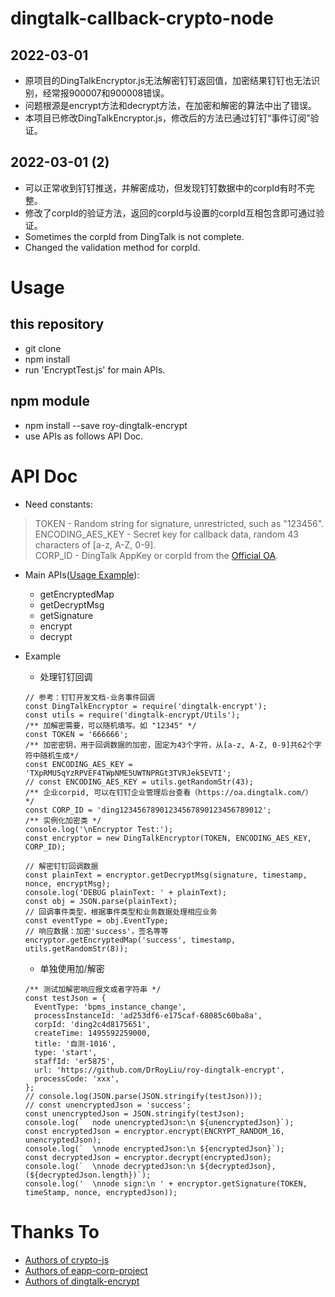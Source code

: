 # dingtalk-callback-crypto-node

## 2022-03-01 
- 原项目的DingTalkEncryptor.js无法解密钉钉返回值，加密结果钉钉也无法识别，经常报900007和900008错误。
- 问题根源是encrypt方法和decrypt方法，在加密和解密的算法中出了错误。
- 本项目已修改DingTalkEncryptor.js，修改后的方法已通过钉钉“事件订阅”验证。

## 2022-03-01 (2)
- 可以正常收到钉钉推送，并解密成功，但发现钉钉数据中的corpId有时不完整。
- 修改了corpId的验证方法，返回的corpId与设置的corpId互相包含即可通过验证。
- Sometimes the corpId from DingTalk is not complete.
- Changed the validation method for corpId.

# Usage
## this repository
- git clone
- npm install
- run 'EncryptTest.js' for main APIs.

## npm module
- npm install --save roy-dingtalk-encrypt
- use APIs as follows API Doc.

# API Doc
- Need constants:
> TOKEN - Random string for signature, unrestricted, such as "123456".  
  ENCODING_AES_KEY - Secret key for callback data, random 43 characters of [a-z, A-Z, 0-9].  
  CORP_ID - DingTalk AppKey or corpId from the [Official OA](https://oa.dingtalk.com).  

- Main APIs([Usage Example](https://open-doc.dingtalk.com/microapp/serverapi2/lo5n6i)):
  - getEncryptedMap
  - getDecryptMsg
  - getSignature
  - encrypt
  - decrypt

- Example
  - 处理钉钉回调
  ```
  // 参考：钉钉开发文档-业务事件回调 
  const DingTalkEncryptor = require('dingtalk-encrypt');
  const utils = require('dingtalk-encrypt/Utils');
  /** 加解密需要，可以随机填写。如 "12345" */
  const TOKEN = '666666';
  /** 加密密钥，用于回调数据的加密，固定为43个字符，从[a-z, A-Z, 0-9]共62个字符中随机生成*/
  const ENCODING_AES_KEY = 'TXpRMU5qYzRPVEF4TWpNME5UWTNPRGt3TVRJek5EVTI';
  // const ENCODING_AES_KEY = utils.getRandomStr(43);
  /** 企业corpid, 可以在钉钉企业管理后台查看（https://oa.dingtalk.com/） */
  const CORP_ID = 'ding12345678901234567890123456789012';
  /** 实例化加密类 */
  console.log('\nEncryptor Test:');
  const encryptor = new DingTalkEncryptor(TOKEN, ENCODING_AES_KEY, CORP_ID);

  // 解密钉钉回调数据 
  const plainText = encryptor.getDecryptMsg(signature, timestamp, nonce, encryptMsg);
  console.log('DEBUG plainText: ' + plainText);
  const obj = JSON.parse(plainText);
  // 回调事件类型，根据事件类型和业务数据处理相应业务
  const eventType = obj.EventType;
  // 响应数据：加密'success'，签名等等
  encryptor.getEncryptedMap('success', timestamp, utils.getRandomStr(8));
  ```
  - 单独使用加/解密
  ```
  /** 测试加解密响应报文或者字符串 */
  const testJson = {
    EventType: 'bpms_instance_change',
    processInstanceId: 'ad253df6-e175caf-68085c60ba8a',
    corpId: 'ding2c4d8175651',
    createTime: 1495592259000,
    title: '自测-1016',
    type: 'start',
    staffId: 'er5875',
    url: 'https://github.com/DrRoyLiu/roy-dingtalk-encrypt',
    processCode: 'xxx',
  };
  // console.log(JSON.parse(JSON.stringify(testJson)));
  // const unencryptedJson = 'success';
  const unencryptedJson = JSON.stringify(testJson);
  console.log(`  node unencryptedJson:\n ${unencryptedJson}`);
  const encryptedJson = encryptor.encrypt(ENCRYPT_RANDOM_16, unencryptedJson);
  console.log(`  \nnode encryptedJson:\n ${encryptedJson}`);
  const decryptedJson = encryptor.decrypt(encryptedJson);
  console.log(`  \nnode decryptedJson:\n ${decryptedJson}, (${decryptedJson.length})`);
  console.log('  \nnode sign:\n ' + encryptor.getSignature(TOKEN, timeStamp, nonce, encryptedJson));

  ```

# Thanks To
- [Authors of crypto-js](https://github.com/brix/crypto-js)
- [Authors of eapp-corp-project](https://github.com/opendingtalk/eapp-corp-project)
- [Authors of dingtalk-encrypt](https://github.com/elixirChain/dingtalk-encrypt)
